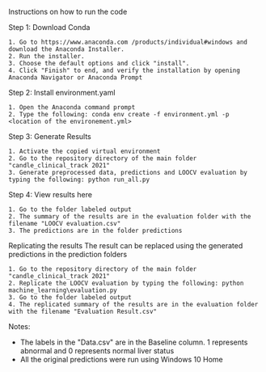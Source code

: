 Instructions on how to run the code

Step 1: Download Conda

	1. Go to https://www.anaconda.com /products/individual#windows and download the Anaconda Installer.
	2. Run the installer. 
	3. Choose the default options and click "install". 
	4. Click "Finish" to end, and verify the installation by opening Anaconda Navigator or Anaconda Prompt


Step 2: Install environment.yaml
	
	1. Open the Anaconda command prompt 
	2. Type the following: conda env create -f environment.yml -p <location of the environement.yml>

Step 3: Generate Results
	
	1. Activate the copied virtual environment
	2. Go to the repository directory of the main folder "candle_clinical_track 2021"
	3. Generate preprocessed data, predictions and LOOCV evaluation by typing the following: python run_all.py


Step 4: View results here

	1. Go to the folder labeled output
	2. The summary of the results are in the evaluation folder with the filename "LOOCV evaluation.csv"
	3. The predictions are in the folder predictions 



Replicating the results 
	The result can be replaced using the generated predictions in the prediction folders

	1. Go to the repository directory of the main folder "candle_clinical_track 2021"
	2. Replicate the LOOCV evaluation by typing the following: python machine_learning\evaluation.py
	3. Go to the folder labeled output
	4. The replicated summary of the results are in the evaluation folder with the filename "Evaluation Result.csv"



Notes: 	
 - The labels in the "Data.csv" are in the Baseline column. 1 represents abnormal and 0 represents normal liver status
 - All the original predictions were run using Windows 10 Home 